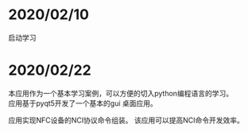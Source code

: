 # 2020/02/10    

启动学习


# 2020/02/22   

本应用作为一个基本学习案例，可以方便的切入python编程语言的学习。   
应用基于pyqt5开发了一个基本的gui 桌面应用。   

应用实现NFC设备的NCI协议命令组装。
该应用可以提高NCI命令开发效率。
